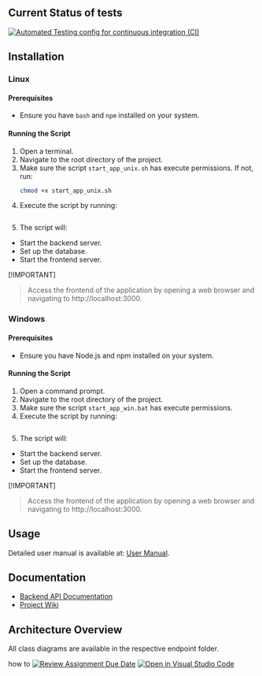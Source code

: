 ## Current Status of tests
[![Automated Testing config for continuous integration (CI)](https://github.com/uol-feps-soc-comp2913-2324s2-classroom/team-project-team-26/actions/workflows/ci.yaml/badge.svg?branch=shubham-dev)](https://github.com/uol-feps-soc-comp2913-2324s2-classroom/team-project-team-26/actions/workflows/ci.yaml)



## Installation

### Linux

#### Prerequisites
- Ensure you have `bash` and `npm` installed on your system.

#### Running the Script
1. Open a terminal.
2. Navigate to the root directory of the project.
3. Make sure the script `start_app_unix.sh` has execute permissions. If not, run:
   ```bash
   chmod +x start_app_unix.sh
    ```
4. Execute the script by running:
   ```./start_app_unix.sh
    ```
5. The script will:
- Start the backend server.
- Set up the database.
- Start the frontend server.

[!IMPORTANT] 
> Access the frontend of the application by opening a web browser and navigating to http://localhost:3000.



### Windows

#### Prerequisites
- Ensure you have Node.js and npm installed on your system.

#### Running the Script
1. Open a command prompt.
2. Navigate to the root directory of the project.
3. Make sure the script `start_app_win.bat` has execute permissions. 
4. Execute the script by running:
   ```start_app_win.bat
    ```
5. The script will:
- Start the backend server.
- Set up the database.
- Start the frontend server.

[!IMPORTANT] 
> Access the frontend of the application by opening a web browser and navigating to http://localhost:3000.




## Usage

Detailed user manual is available at: [User Manual](https://github.com/uol-feps-soc-comp2913-2324s2-classroom/team-project-team-26/wiki/User-Manual).


## Documentation

- [Backend API Documentation](https://github.com/uol-feps-soc-comp2913-2324s2-classroom/team-project-team-26/blob/main/backend/README.md)
- [Project Wiki](https://github.com/uol-feps-soc-comp2913-2324s2-classroom/team-project-team-26/wiki)


## Architecture Overview

All class diagrams are available in the respective endpoint folder. 






how to
[![Review Assignment Due Date](https://classroom.github.com/assets/deadline-readme-button-24ddc0f5d75046c5622901739e7c5dd533143b0c8e959d652212380cedb1ea36.svg)](https://classroom.github.com/a/Nrqv5LcV)
[![Open in Visual Studio Code](https://classroom.github.com/assets/open-in-vscode-718a45dd9cf7e7f842a935f5ebbe5719a5e09af4491e668f4dbf3b35d5cca122.svg)](https://classroom.github.com/online_ide?assignment_repo_id=13770086&assignment_repo_type=AssignmentRepo)
